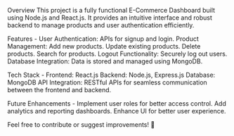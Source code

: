 Overview
This project is a fully functional E-Commerce Dashboard built using Node.js and React.js. It provides an intuitive interface and robust backend to manage products and user authentication efficiently.

Features - 
User Authentication: APIs for signup and login.
Product Management:
Add new products.
Update existing products.
Delete products.
Search for products.
Logout Functionality: Securely log out users.
Database Integration: Data is stored and managed using MongoDB.

Tech Stack - 
Frontend: React.js
Backend: Node.js, Express.js
Database: MongoDB
API Integration: RESTful APIs for seamless communication between the frontend and backend.

Future Enhancements - 
Implement user roles for better access control.
Add analytics and reporting dashboards.
Enhance UI for better user experience.


Feel free to contribute or suggest improvements! 🎉

